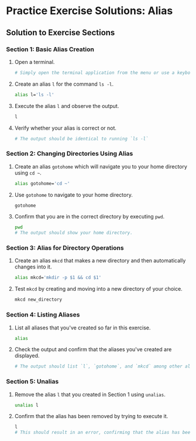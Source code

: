 # Practice Exercise Solutions: Alias

## Solution to Exercise Sections

### Section 1: Basic Alias Creation

1. Open a terminal.

   ```bash
   # Simply open the terminal application from the menu or use a keyboard shortcut.
   ```

2. Create an alias `l` for the command `ls -l`.

   ```bash
   alias l='ls -l'
   ```

3. Execute the alias `l` and observe the output.

   ```bash
   l
   ```

4. Verify whether your alias is correct or not.
   ```bash
   # The output should be identical to running `ls -l`
   ```

### Section 2: Changing Directories Using Alias

1. Create an alias `gotohome` which will navigate you to your home directory using `cd ~`.

   ```bash
   alias gotohome='cd ~'
   ```

2. Use `gotohome` to navigate to your home directory.

   ```bash
   gotohome
   ```

3. Confirm that you are in the correct directory by executing `pwd`.
   ```bash
   pwd
   # The output should show your home directory.
   ```

### Section 3: Alias for Directory Operations

1. Create an alias `mkcd` that makes a new directory and then automatically changes into it.

   ```bash
   alias mkcd='mkdir -p $1 && cd $1'
   ```

2. Test `mkcd` by creating and moving into a new directory of your choice.
   ```bash
   mkcd new_directory
   ```

### Section 4: Listing Aliases

1. List all aliases that you've created so far in this exercise.

   ```bash
   alias
   ```

2. Check the output and confirm that the aliases you've created are displayed.
   ```bash
   # The output should list `l`, `gotohome`, and `mkcd` among other aliases you may have.
   ```

### Section 5: Unalias

1. Remove the alias `l` that you created in Section 1 using `unalias`.

   ```bash
   unalias l
   ```

2. Confirm that the alias has been removed by trying to execute it.
   ```bash
   l
   # This should result in an error, confirming that the alias has been removed.
   ```
